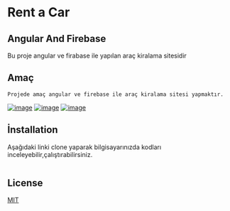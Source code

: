 # Rent a Car
## Angular And Firebase
Bu proje angular ve firabase ile yapılan araç kiralama sitesidir

## Amaç
```
Projede amaç angular ve firebase ile araç kiralama sitesi yapmaktır.
```
[![image](https://www.linkpicture.com/q/Ekran-goruntusu-2022-01-07-125704.png)](https://www.linkpicture.com/view.php?img=LPic61d9ac9d8fac51349139533)
[![image](https://www.linkpicture.com/q/Ekran-goruntusu-2022-01-07-125849.png)](https://www.linkpicture.com/view.php?img=LPic61d9ace5c94f71026354222)
[![image](https://www.linkpicture.com/q/Ekran-goruntusu-2022-01-07-125849.png)](https://www.linkpicture.com/view.php?img=LPic61d9ace5c94f71026354222)

## İnstallation
Aşağıdaki linki clone yaparak bilgisayarınızda kodları inceleyebilir,çalıştırabilirsiniz.
```

```


## License

[MIT](https://choosealicense.com/licenses/mit/)

